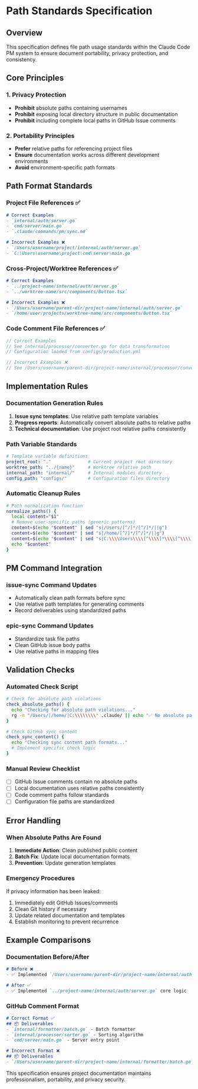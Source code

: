 # Path Standards Specification

## Overview
This specification defines file path usage standards within the Claude Code PM system to ensure document portability, privacy protection, and consistency.

## Core Principles

### 1. Privacy Protection
- **Prohibit** absolute paths containing usernames
- **Prohibit** exposing local directory structure in public documentation  
- **Prohibit** including complete local paths in GitHub Issue comments

### 2. Portability Principles
- **Prefer** relative paths for referencing project files
- **Ensure** documentation works across different development environments
- **Avoid** environment-specific path formats

## Path Format Standards

### Project File References ✅
```markdown
# Correct Examples
- `internal/auth/server.go` 
- `cmd/server/main.go`
- `.claude/commands/pm/sync.md`

# Incorrect Examples ❌
- `/Users/username/project/internal/auth/server.go`
- `C:\Users\username\project\cmd\server\main.go`
```

### Cross-Project/Worktree References ✅
```markdown
# Correct Examples
- `../project-name/internal/auth/server.go`
- `../worktree-name/src/components/Button.tsx`

# Incorrect Examples ❌
- `/Users/username/parent-dir/project-name/internal/auth/server.go`
- `/home/user/projects/worktree-name/src/components/Button.tsx`
```

### Code Comment File References ✅
```go
// Correct Examples
// See internal/processor/converter.go for data transformation
// Configuration loaded from configs/production.yml

// Incorrect Examples ❌  
// See /Users/username/parent-dir/project-name/internal/processor/converter.go
```

## Implementation Rules

### Documentation Generation Rules
1. **Issue sync templates**: Use relative path template variables
2. **Progress reports**: Automatically convert absolute paths to relative paths
3. **Technical documentation**: Use project root relative paths consistently

### Path Variable Standards
```yaml
# Template variable definitions
project_root: "."              # Current project root directory
worktree_path: "../{name}"     # Worktree relative path  
internal_path: "internal/"     # Internal modules directory
config_path: "configs/"        # Configuration files directory
```

### Automatic Cleanup Rules
```bash
# Path normalization function
normalize_paths() {
  local content="$1"
  # Remove user-specific paths (generic patterns)
  content=$(echo "$content" | sed "s|/Users/[^/]*/[^/]*/||g")
  content=$(echo "$content" | sed "s|/home/[^/]*/[^/]*/||g")  
  content=$(echo "$content" | sed "s|C:\\\\Users\\\\[^\\\\]*\\\\[^\\\\]*\\\\||g")
  echo "$content"
}
```

## PM Command Integration

### issue-sync Command Updates
- Automatically clean path formats before sync
- Use relative path templates for generating comments
- Record deliverables using standardized paths

### epic-sync Command Updates
- Standardize task file paths
- Clean GitHub issue body paths
- Use relative paths in mapping files

## Validation Checks

### Automated Check Script
```bash
# Check for absolute path violations
check_absolute_paths() {
  echo "Checking for absolute path violations..."
  rg -n "/Users/|/home/|C:\\\\\\\\" .claude/ || echo "✅ No absolute paths found"
}

# Check GitHub sync content
check_sync_content() {
  echo "Checking sync content path formats..."
  # Implement specific check logic
}
```

### Manual Review Checklist
- [ ] GitHub Issue comments contain no absolute paths
- [ ] Local documentation uses relative paths consistently
- [ ] Code comment paths follow standards
- [ ] Configuration file paths are standardized

## Error Handling

### When Absolute Paths Are Found
1. **Immediate Action**: Clean published public content
2. **Batch Fix**: Update local documentation formats
3. **Prevention**: Update generation templates

### Emergency Procedures
If privacy information has been leaked:
1. Immediately edit GitHub Issues/comments
2. Clean Git history if necessary
3. Update related documentation and templates
4. Establish monitoring to prevent recurrence

## Example Comparisons

### Documentation Before/After
```markdown
# Before ❌
- ✅ Implemented `/Users/username/parent-dir/project-name/internal/auth/server.go` core logic

# After ✅  
- ✅ Implemented `../project-name/internal/auth/server.go` core logic
```

### GitHub Comment Format
```markdown
# Correct Format ✅
## 📦 Deliverables
- `internal/formatter/batch.go` - Batch formatter
- `internal/processor/sorter.go` - Sorting algorithm  
- `cmd/server/main.go` - Server entry point

# Incorrect Format ❌
## 📦 Deliverables  
- `/Users/username/parent-dir/project-name/internal/formatter/batch.go`
```

This specification ensures project documentation maintains professionalism, portability, and privacy security.
